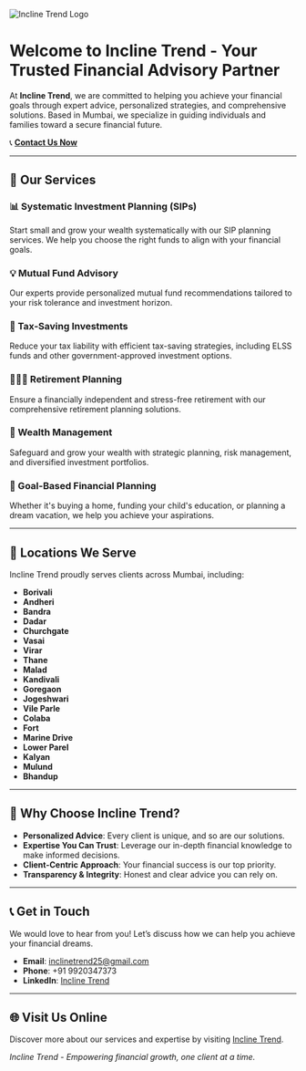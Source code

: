 ![Incline Trend Logo](https://inclinetrend.com/img/incline-trend-logo-with-contact.png)

# Welcome to Incline Trend - Your Trusted Financial Advisory Partner

At **Incline Trend**, we are committed to helping you achieve your financial goals through expert advice, personalized strategies, and comprehensive solutions. Based in Mumbai, we specialize in guiding individuals and families toward a secure financial future.

📞 **[Contact Us Now](https://inclinetrend.com/contact.html)**

---

## 💼 Our Services

### 📊 Systematic Investment Planning (SIPs)
Start small and grow your wealth systematically with our SIP planning services. We help you choose the right funds to align with your financial goals.

### 💡 Mutual Fund Advisory
Our experts provide personalized mutual fund recommendations tailored to your risk tolerance and investment horizon.

### 🏦 Tax-Saving Investments
Reduce your tax liability with efficient tax-saving strategies, including ELSS funds and other government-approved investment options.

### 👨‍👩‍👧 Retirement Planning
Ensure a financially independent and stress-free retirement with our comprehensive retirement planning solutions.

### 💎 Wealth Management
Safeguard and grow your wealth with strategic planning, risk management, and diversified investment portfolios.

### 🎯 Goal-Based Financial Planning
Whether it's buying a home, funding your child's education, or planning a dream vacation, we help you achieve your aspirations.

---

## 📍 Locations We Serve

Incline Trend proudly serves clients across Mumbai, including:
- **Borivali**
- **Andheri**
- **Bandra**
- **Dadar**
- **Churchgate**
- **Vasai**
- **Virar**
- **Thane**
- **Malad**
- **Kandivali**
- **Goregaon**
- **Jogeshwari**
- **Vile Parle**
- **Colaba**
- **Fort**
- **Marine Drive**
- **Lower Parel**
- **Kalyan**
- **Mulund**
- **Bhandup**

---

## 🌟 Why Choose Incline Trend?

- **Personalized Advice**: Every client is unique, and so are our solutions.
- **Expertise You Can Trust**: Leverage our in-depth financial knowledge to make informed decisions.
- **Client-Centric Approach**: Your financial success is our top priority.
- **Transparency & Integrity**: Honest and clear advice you can rely on.

---

## 📞 Get in Touch

We would love to hear from you! Let’s discuss how we can help you achieve your financial dreams.

- **Email**: inclinetrend25@gmail.com  
- **Phone**: +91 9920347373  
- **LinkedIn**: [Incline Trend](https://www.linkedin.com/company/incline-trend)

---

## 🌐 Visit Us Online

Discover more about our services and expertise by visiting [Incline Trend](https://inclinetrend.com).

*Incline Trend - Empowering financial growth, one client at a time.*
